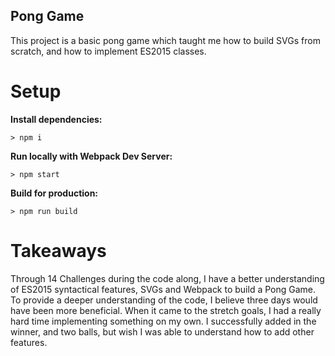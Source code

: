 ## Pong Game

This project is a basic pong game which taught me how to build SVGs from scratch, and how to implement ES2015 classes.

# Setup

**Install dependencies:**

`> npm i`

**Run locally with Webpack Dev Server:**

`> npm start`

**Build for production:**

`> npm run build`

# Takeaways

Through 14 Challenges during the code along, I have a better understanding of ES2015 syntactical features, SVGs and Webpack to build a Pong Game. To provide a deeper understanding of the code, I believe three days would have been more beneficial. When it came to the stretch goals, I had a really hard time implementing something on my own. I successfully added in the winner, and two balls, but wish I was able to understand how to add other features.
